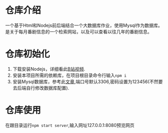 # 仓库介绍
一个基于Html和Nodejs前后端结合一个大数据库作业，使用Mysql作为数据库。是关于每月番剧信息的一个检索网站，以及可以查看以往几年的番剧信息。

# 仓库初始化
1. 下载安装Nodejs，详细看此[B站视频](https://www.bilibili.com/video/BV19F411t7zX/?share_source=copy_web&vd_source=3e9e72ed2a403a7c4db67b5165334887).
2. 安装本项目所需的依赖库，在项目根目录命令行输入`npm i`
3. 安装Mysql数据库，参考此[文章](https://blog.csdn.net/weixin_39289696/article/details/128850498),端口号默认3306,密码设置为123456(不然要去后端自行修改数据库配置).

# 仓库使用
在跟目录运行`npm start server`,输入网址127.0.0.1:8080预览网页